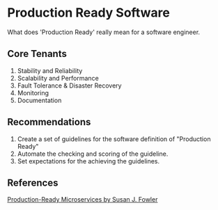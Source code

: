 # Production Ready Software

What does 'Production Ready' really mean for a software engineer.

## Core Tenants

1. Stability and Reliability
2. Scalability and Performance
3. Fault Tolerance & Disaster Recovery
4. Monitoring
5. Documentation

## Recommendations

1. Create a set of guidelines for the software definition of "Production Ready"
2. Automate the checking and scoring of the guideline.
3. Set expectations for the achieving the guidelines.

## References

[Production-Ready Microservices by Susan J. Fowler](https://www.oreilly.com/library/view/production-ready-microservices/9781491965962/)